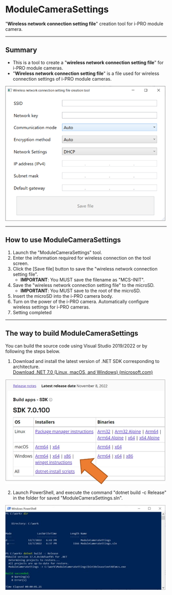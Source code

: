 # ModuleCameraSettings

"__Wireless network connection setting file__" creation tool for i-PRO module camera.

---

## Summary

- This is a tool to create a "__wireless network connection setting file__" for i-PRO module cameras.
- "__Wireless network connection setting file__" is a file used for wireless connection settings of i-PRO module cameras.

<img alt="tool_screen_image.png" src="image/tool_screen_image.png" width="500px">

---

## How to use ModuleCameraSettings

1. Launch the "ModuleCameraSettings" tool.
1. Enter the information required for wireless connection on the tool screen.
1. Click the [Save file] button to save the "wireless network connection setting file".
     - __IMPORTANT__: You MUST save the filename as "MCS-INIT".
1. Save the "wireless network connection setting file" to the microSD.
     - __IMPORTANT__: You MUST save to the root of the microSD.
1. Insert the microSD into the i-PRO camera body.
1. Turn on the power of the i-PRO camera. Automatically configure wireless settings for i-PRO cameras.
1. Setting completed

---

## The way to build ModuleCameraSettings

You can build the source code using Visual Studio 2019/2022 or by following the steps below.

1. Download and install the latest version of .NET SDK corresponding to architecture.  
[Download .NET 7.0 (Linux, macOS, and Windows) (microsoft.com)
](https://dotnet.microsoft.com/en-us/download/dotnet/7.0)
<img alt="how_to_download_sdk.jpg" src="image/how_to_download_sdk.jpg" width="500px">

2. Launch PowerShell, and execute the command "dotnet build -c Release" in the folder for saved "ModuleCameraSettings.sln".
<img alt="PowerShell_outout_sample.jpg" src="image/PowerShell_output_sample.jpg" width="500px">
